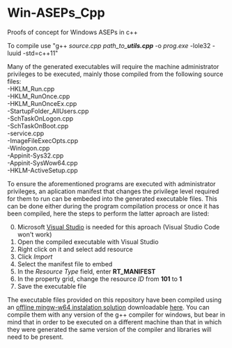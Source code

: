 # Win-ASEPs_Cpp
Proofs of concept for Windows ASEPs in c++

To compile use "g++ *source.cpp* *path_to_**utils.cpp*** -o *prog.exe* -lole32 -luuid -std=c++11"

Many of the generated executables will require the machine administrator privileges to be executed, mainly those compiled from the following source files:  
-HKLM_Run.cpp  
-HKLM_RunOnce.cpp  
-HKLM_RunOnceEx.cpp  
-StartupFolder_AllUsers.cpp  
-SchTaskOnLogon.cpp  
-SchTaskOnBoot.cpp  
-service.cpp  
-ImageFileExecOpts.cpp  
-Winlogon.cpp  
-Appinit-Sys32.cpp  
-Appinit-SysWow64.cpp  
-HKLM-ActiveSetup.cpp   

To ensure the aforementioned programs are executed with administrator privileges, an aplication manifest that changes the privilege level required for them to run can be embeded into the generated executable files. This can be done either during the program compilation process or once it has been compiled, here the steps to perform the latter aproach are listed:  

0. Microsoft [Visual Studio](https://visualstudio.microsoft.com/es/vs/) is needed for this aproach (Visual Studio Code won't work)
1. Open the compiled executable with Visual Studio
2. Right click on it and select add resource
3. Click *Import*
4. Select the manifest file to embed
5. In the *Resource Type* field, enter **RT_MANIFEST**
6. In the property grid, change the resource *ID* from **101** to **1**
7. Save the executable file


The executable files provided on this repository have been compiled using an [offline mingw-w64 instalation solution](https://developpaper.com/mingw-w64-offline-package-installation-method-available-after-test/) downloadable [here](https://sourceforge.net/projects/mingw-w64/). You can compile them with any version of the g++ compiler for windows, but bear in mind that in order to be executed on a different machine than that in which they were generated the same version of the compiler and libraries will need to be present.